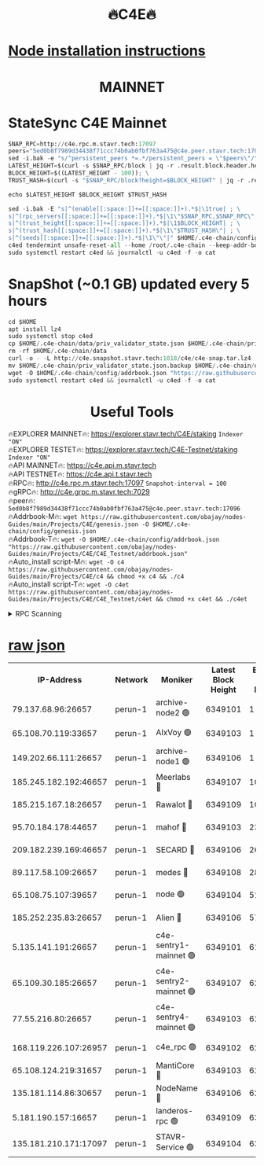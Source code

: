 <h1 align="center"> 🔥C4E🔥</h1>

[Node installation instructions](https://github.com/obajay/nodes-Guides/tree/main/Projects/C4E)
=

<h1 align="center"> MAINNET</h1>

# StateSync C4E Mainnet
```python
SNAP_RPC=http://c4e.rpc.m.stavr.tech:17097
peers="5ed0b8f7989d34438f71ccc74b0ab0fbf763a475@c4e.peer.stavr.tech:17096"
sed -i.bak -e "s/^persistent_peers *=.*/persistent_peers = \"$peers\"/" $HOME/.c4e-chain/config/config.toml
LATEST_HEIGHT=$(curl -s $SNAP_RPC/block | jq -r .result.block.header.height); \
BLOCK_HEIGHT=$((LATEST_HEIGHT - 100)); \
TRUST_HASH=$(curl -s "$SNAP_RPC/block?height=$BLOCK_HEIGHT" | jq -r .result.block_id.hash)

echo $LATEST_HEIGHT $BLOCK_HEIGHT $TRUST_HASH

sed -i.bak -E "s|^(enable[[:space:]]+=[[:space:]]+).*$|\1true| ; \
s|^(rpc_servers[[:space:]]+=[[:space:]]+).*$|\1\"$SNAP_RPC,$SNAP_RPC\"| ; \
s|^(trust_height[[:space:]]+=[[:space:]]+).*$|\1$BLOCK_HEIGHT| ; \
s|^(trust_hash[[:space:]]+=[[:space:]]+).*$|\1\"$TRUST_HASH\"| ; \
s|^(seeds[[:space:]]+=[[:space:]]+).*$|\1\"\"|" $HOME/.c4e-chain/config/config.toml
c4ed tendermint unsafe-reset-all --home /root/.c4e-chain --keep-addr-book
sudo systemctl restart c4ed && journalctl -u c4ed -f -o cat
```
# SnapShot (~0.1 GB) updated every 5 hours
```python
cd $HOME
apt install lz4
sudo systemctl stop c4ed
cp $HOME/.c4e-chain/data/priv_validator_state.json $HOME/.c4e-chain/priv_validator_state.json.backup
rm -rf $HOME/.c4e-chain/data
curl -o - -L http://c4e.snapshot.stavr.tech:1018/c4e/c4e-snap.tar.lz4 | lz4 -c -d - | tar -x -C $HOME/.c4e-chain --strip-components 2
mv $HOME/.c4e-chain/priv_validator_state.json.backup $HOME/.c4e-chain/data/priv_validator_state.json
wget -O $HOME/.c4e-chain/config/addrbook.json "https://raw.githubusercontent.com/obajay/nodes-Guides/main/Projects/C4E/addrbook.json"
sudo systemctl restart c4ed && journalctl -u c4ed -f -o cat
```
 <h1 align="center"> Useful Tools</h1>

🔥EXPLORER MAINNET🔥:  https://explorer.stavr.tech/C4E/staking            `Indexer "ON"` \
🔥EXPLORER TESTET🔥:   https://explorer.stavr.tech/C4E-Testnet/staking     `Indexer "ON"` \
🔥API MAINNET🔥:       https://c4e.api.m.stavr.tech \
🔥API TESTNET🔥:       https://c4e.api.t.stavr.tech \
🔥RPC🔥:               http://c4e.rpc.m.stavr.tech:17097                  `Snapshot-interval = 100` \
🔥gRPC🔥:              http://c4e.grpc.m.stavr.tech:7029 \
🔥peer🔥:              `5ed0b8f7989d34438f71ccc74b0ab0fbf763a475@c4e.peer.stavr.tech:17096` \
🔥Addrbook-M🔥:    ```wget https://raw.githubusercontent.com/obajay/nodes-Guides/main/Projects/C4E/genesis.json -O $HOME/.c4e-chain/config/genesis.json``` \
🔥Addrbook-T🔥:    ```wget -O $HOME/.c4e-chain/config/addrbook.json "https://raw.githubusercontent.com/obajay/nodes-Guides/main/Projects/C4E/C4E_Testnet/addrbook.json"``` \
🔥Auto_install script-M🔥: ```wget -O c4 https://raw.githubusercontent.com/obajay/nodes-Guides/main/Projects/C4E/c4 && chmod +x c4 && ./c4``` \
🔥Auto_install script-T🔥: ```wget -O c4et https://raw.githubusercontent.com/obajay/nodes-Guides/main/Projects/C4E/C4E_Testnet/c4et && chmod +x c4et && ./c4et```




<details>
<summary>RPC Scanning</summary>

<h2 align="center"> We scan nodes in real time every 4 hours. And we provide the final result of RPC endpoints.
We cannot influence the operation of these nodes in any way. </h2>


```python
If Voting Power is higher than 0 --> then the Node is a validator of the network and may be subject to attack and be a potential threat to the chain.
```
```python
We marked such validators with a red symbol
```

</details>

[raw json](https://rpc-check.c4e.stavr.tech/c4e/rpc-c4e-result.json)
=



<table><tr><th>IP-Address</th><th>Network</th><th>Moniker</th><th>Latest Block Height</th><th>Earliest Block Height</th><th>Catching Up</th><th>Tx Index</th><th>Voting Power</th><th>Scan Time</th></tr><tr><td>79.137.68.96:26657</td><td>perun-1</td><td>archive-node2 🟢</td><td>6349101</td><td>1</td><td>False</td><td>on</td><td>0</td><td>2023-12-19T01:58:28.034792010UTC</td></tr><tr><td>65.108.70.119:33657</td><td>perun-1</td><td>AlxVoy 🟢</td><td>6349103</td><td>1</td><td>False</td><td>on</td><td>0</td><td>2023-12-19T01:58:44.351032831UTC</td></tr><tr><td>149.202.66.111:26657</td><td>perun-1</td><td>archive-node1 🟢</td><td>6349106</td><td>1</td><td>False</td><td>on</td><td>0</td><td>2023-12-19T01:59:00.078166068UTC</td></tr><tr><td>185.245.182.192:46657</td><td>perun-1</td><td>Meerlabs 🔴</td><td>6349107</td><td>1051501</td><td>False</td><td>on</td><td>493550</td><td>2023-12-19T01:59:05.737133827UTC</td></tr><tr><td>185.215.167.18:26657</td><td>perun-1</td><td>Rawalot 🔴</td><td>6349109</td><td>1090501</td><td>False</td><td>on</td><td>579034</td><td>2023-12-19T01:59:17.195125196UTC</td></tr><tr><td>95.70.184.178:44657</td><td>perun-1</td><td>mahof 🔴</td><td>6349103</td><td>2342001</td><td>False</td><td>off</td><td>1357006</td><td>2023-12-19T01:58:43.674752253UTC</td></tr><tr><td>209.182.239.169:46657</td><td>perun-1</td><td>SECARD 🔴</td><td>6349106</td><td>2616101</td><td>False</td><td>off</td><td>675729</td><td>2023-12-19T01:58:57.761555195UTC</td></tr><tr><td>89.117.58.109:26657</td><td>perun-1</td><td>medes 🔴</td><td>6349108</td><td>2826001</td><td>False</td><td>off</td><td>471345</td><td>2023-12-19T01:59:12.274987462UTC</td></tr><tr><td>65.108.75.107:39657</td><td>perun-1</td><td>node 🟢</td><td>6349104</td><td>5198801</td><td>False</td><td>on</td><td>0</td><td>2023-12-19T01:58:46.818332843UTC</td></tr><tr><td>185.252.235.83:26657</td><td>perun-1</td><td>Alien 🔴</td><td>6349106</td><td>5736001</td><td>False</td><td>on</td><td>380508</td><td>2023-12-19T01:59:00.782788162UTC</td></tr><tr><td>5.135.141.191:26657</td><td>perun-1</td><td>c4e-sentry1-mainnet 🟢</td><td>6349101</td><td>6198001</td><td>False</td><td>on</td><td>0</td><td>2023-12-19T01:58:27.600450837UTC</td></tr><tr><td>65.109.30.185:26657</td><td>perun-1</td><td>c4e-sentry2-mainnet 🟢</td><td>6349107</td><td>6238301</td><td>False</td><td>on</td><td>0</td><td>2023-12-19T01:59:05.315834158UTC</td></tr><tr><td>77.55.216.80:26657</td><td>perun-1</td><td>c4e-sentry4-mainnet 🟢</td><td>6349103</td><td>6241001</td><td>False</td><td>on</td><td>0</td><td>2023-12-19T01:58:44.035076107UTC</td></tr><tr><td>168.119.226.107:26957</td><td>perun-1</td><td>c4e_rpc 🟢</td><td>6349102</td><td>6249102</td><td>False</td><td>on</td><td>0</td><td>2023-12-19T01:58:36.558224892UTC</td></tr><tr><td>65.108.124.219:31657</td><td>perun-1</td><td>MantiCore 🔴</td><td>6349103</td><td>6249103</td><td>False</td><td>off</td><td>837676</td><td>2023-12-19T01:58:43.148205244UTC</td></tr><tr><td>135.181.114.86:30657</td><td>perun-1</td><td>NodeName 🔴</td><td>6349106</td><td>6284301</td><td>False</td><td>off</td><td>333717</td><td>2023-12-19T01:59:00.416043133UTC</td></tr><tr><td>5.181.190.157:16657</td><td>perun-1</td><td>landeros-rpc 🟢</td><td>6349109</td><td>6335001</td><td>False</td><td>on</td><td>0</td><td>2023-12-19T01:59:16.844194686UTC</td></tr><tr><td>135.181.210.171:17097</td><td>perun-1</td><td>STAVR-Service 🟢</td><td>6349104</td><td>6348001</td><td>False</td><td>on</td><td>0</td><td>2023-12-19T01:58:49.225867976UTC</td></tr></table>
